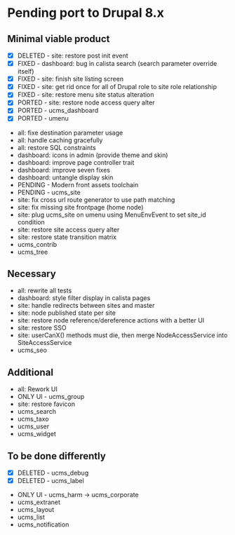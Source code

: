 # Pending port to Drupal 8.x

## Minimal viable product

 - [x] DELETED - site: restore post init event
 - [x] FIXED - dashboard: bug in calista search (search parameter override itself)
 - [x] FIXED - site: finish site listing screen
 - [x] FIXED - site: get rid once for all of Drupal role to site role relationship
 - [x] FIXED - site: restore menu site status alteration
 - [x] PORTED - site: restore node access query alter
 - [x] PORTED - ucms_dashboard
 - [x] PORTED - umenu
 - all: fixe destination parameter usage
 - all: handle caching gracefully
 - all: restore SQL constraints
 - dashboard: icons in admin (provide theme and skin)
 - dashboard: improve page controller trait
 - dashboard: improve seven fixes
 - dashboard: untangle display skin
 - PENDING - Modern front assets toolchain
 - PENDING - ucms_site
 - site: fix cross url route generator to use path matching
 - site: fix missing site frontpage (home node)
 - site: plug ucms_site on umenu using MenuEnvEvent to set site_id condition
 - site: restore site access query alter
 - site: restore state transition matrix
 - ucms_contrib
 - ucms_tree

## Necessary

 - all: rewrite all tests
 - dashboard: style filter display in calista pages
 - site: handle redirects between sites and master
 - site: node published state per site
 - site: restore node reference/dereference actions with a better UI
 - site: restore SSO
 - site: userCanX() methods must die, then merge NodeAccessService into SiteAccessService
 - ucms_seo

## Additional

 - all: Rework UI
 - ONLY UI - ucms_group
 - site: restore favicon
 - ucms_search
 - ucms_taxo
 - ucms_user
 - ucms_widget

## To be done differently

 - [x] DELETED - ucms_debug
 - [x] DELETED - ucms_label
 - ONLY UI - ucms_harm -> ucms_corporate
 - ucms_extranet
 - ucms_layout
 - ucms_list
 - ucms_notification
